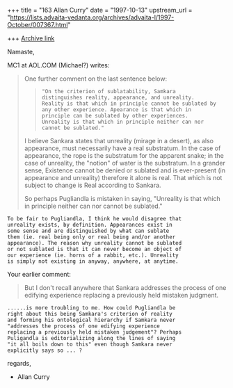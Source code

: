 +++
title = "163 Allan Curry"
date = "1997-10-13"
upstream_url = "https://lists.advaita-vedanta.org/archives/advaita-l/1997-October/007367.html"

+++
[Archive link](https://lists.advaita-vedanta.org/archives/advaita-l/1997-October/007367.html)

Namaste,

MC1 at AOL.COM (Michael?) writes:

> One further comment on the last sentence below:
>
>>     "On the criterion of sublatability, Samkara
>>     distinguishes reality, appearance, and unreality.
>>     Reality is that which in principle cannot be sublated by
>>     any other experience. Apearance is that which in
>>     principle can be sublated by other experiences.
>>     Unreality is that which in principle neither can nor
>>     cannot be sublated."
>
>    I believe Sankara states that unreality (mirage in a
>    desert), as also appearance, must necessarily have a
>    real substratum. In the case of appearance, the rope is
>    the substratum for the apparent snake; in the case of
>    unreality, the "notion" of water is the substratum. In a
>    grander sense, Existence cannot be denied or sublated
>    and is ever-present (in appearance and unreality)
>    therefore it alone is real. That which is not subject to
>    change is Real according to Sankara.
>
>    So perhaps Pugliandla is mistaken in saying, "Unreality
>    is that which in principle neither can nor cannot be
>    sublated."
>
    To be fair to Pugliandla, I think he would disagree that
    unreality exists, by definition. Appearances exist in
    some sense and are distinguished by what can sublate
    them (ie. real being only or real being and/or another
    appearance). The reason why unreality cannot be sublated
    or not sublated is that it can never become an object of
    our experience (ie. horns of a rabbit, etc.). Unreality
    is simply not existing in anyway, anywhere, at anytime.

Your earlier comment:

>    But I don't recall anywhere that Sankara addresses the
>    process of one edifying experience replacing a
>    previously held mistaken judgment.

    ......is more troubling to me. How could Pugliandla be
    right about this being Samkara's criterion of reality
    and forming his ontological hierarchy if Samkara never
    "addresses the process of one edifying experience
    replacing a previously held mistaken judgement"? Perhaps
    Puligandla is editorializing along the lines of saying
    "it all boils down to this" even though Samkara never
    explicitly says so ... ?


regards,

- Allan Curry

